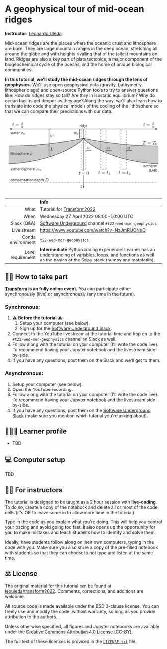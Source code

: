 # A geophysical tour of mid-ocean ridges

**Instructor:** [Leonardo Uieda](https://www.leouieda.com/)

Mid-ocean ridges are the places where the oceanic crust and lithosphere are
born.
They are large mountain ranges in the deep ocean, stretching all around the
globe and with heights rivalling that of the tallest mountains on land.
Ridges are also a key part of plate tectonics, a major component of the
biogeochemical cycle of the oceans, and the home of unique biological
communities.
   
**In this tutorial, we'll study the mid-ocean ridges through the lens of
geophysics.**
We'll use open geophysical data (gravity, bathymetry, lithospheric age) and
open-source Python tools to try to answer questions like:
How do ridges stay so tall?
Are they in isostatic equilibrium?
Why do ocean basins get deeper as they age?
Along the way, we'll also learn how to translate into code the physical models
of the cooling of the lithosphere so that we can compare their predictions with
our data.

<img src="https://github.com/compgeolab/transform2022/raw/main/figures/ridge-cooling-model-setup.png" alt="Sketch of the physical model and main variables used to describe mid-ocean ridges.">

|         | Info |
|--------:|:-----|
| What | Tutorial for [Transform2022](https://transform.softwareunderground.org/) |
| When | Wednesday 27 April 2022 08:00-10:00 UTC |
| Slack (Q&A) | [Software Underground](https://softwareunderground.org/) channel `#t22-wed-mor-geophysics` |
| Live stream | https://www.youtube.com/watch?v=NzJmRlJCNbQ |
| Conda environment  | `t22-wed-mor-geophysics` |
| Level requirement | **Intermediate** Python coding experience: Learner has an understanding of variables, loops, and functions as well as the basics of the Scipy stack (numpy and matplotlib). |

## 👩‍🎓 How to take part

**[Transform](https://transform.softwareunderground.org/) is an fully online event.**
You can participate either synchronously (live) or asynchronously (any time in the future).

### Synchronous:

1. ⚠️ **Before the tutorial** ⚠️:
   1. Setup your computer (see below).
   1. Sign up for the [Software Underground Slack](https://softwareunderground.org).
1. Connect to the YouTube livestream at the tutorial time and hop on to the 
   `#t22-wed-mor-geophysics` channel on Slack as well.
1. Follow along with the tutorial on your computer (I'll write the code live).
   I'd recommend having your Jupyter notebook and the livestream side-by-side.
1. If you have any questions, post them on the Slack and we'll get to them.

### Asynchronous:

1. Setup your computer (see below).
1. Open the YouTube recording.
1. Follow along with the tutorial on your computer (I'll write the code live).
   I'd recommend having your Jupyter notebook and the livestream side-by-side.
1. If you have any questions, post them on the [Software Underground Slack](https://softwareunderground.org) 
   (make sure you mention which tutorial you're asking about).

## 🧑🏿‍💻 Learner profile

* TBD

## 💻 Computer setup

TBD

## 🧑‍🏫 For instructors

The tutorial is designed to be taught as a 2 hour session with **live-coding**.
To do so, create a copy of the notebook and delete all or most of the code
cells (it's OK to leave some in to allow more time in the tutorial).

Type in the code as you explain what you're doing. This will help you control
your pacing and avoid going too fast. It also opens up the opportunity for you
to make mistakes and teach students how to identify and solve them.

Ideally, have students follow along on their own computers, typing in the code
with you. Make sure you also share a copy of the pre-filled notebook with
students so that they can choose to not type and listen at the same time.

## ⚖️ License

The original material for this tutorial can be found at
[leouieda/transform2022](https://github.com/leouieda/transform2022).
Comments, corrections, and additions are welcome.

All source code is made available under the BSD 3-clause license. You can
freely use and modify the code, without warranty, so long as you provide
attribution to the authors.

Unless otherwise specified, all figures and Jupyter notebooks are available
under the [Creative Commons Attribution 4.0 License (CC-BY)](https://creativecommons.org/licenses/by/4.0/).

The full text of these licenses is provided in the [`LICENSE.txt`](LICENSE.txt)
file.
